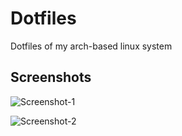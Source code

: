 
# Dotfiles
Dotfiles of my arch-based linux system

## Screenshots




![Screenshot-1](https://cdn.discordapp.com/attachments/950059669592883203/1005399870057746443/unknown.png)

![Screenshot-2](https://cdn.discordapp.com/attachments/950059669592883203/1005403416098508830/unknown.png)






